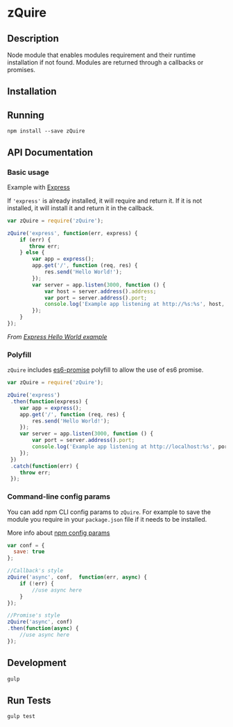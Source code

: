 # zQuire

## Description

Node module that enables modules requirement and their runtime installation if not found. Modules are returned through a callbacks or promises.

## Installation

## Running
```
npm install --save zQuire
```

## API Documentation

### Basic usage
Example with [Express](http://expressjs.com/)

If ```'express'``` is already installed, it will require and return it. If it is not installed, it will install it and return it in the callback.

```Javascript
var zQuire = require('zQuire');

zQuire('express', function(err, express) {
    if (err) {
       throw err;
    } else {
        var app = express();
        app.get('/', function (req, res) {
            res.send('Hello World!');
        });
        var server = app.listen(3000, function () {
            var host = server.address().address;
            var port = server.address().port;
            console.log('Example app listening at http://%s:%s', host, port);
        });
    }
});
```
*From [Express Hello World example](http://expressjs.com/starter/hello-world.html)*

### Polyfill
```zQuire``` includes [es6-promise](https://github.com/jakearchibald/es6-promise) polyfill to allow the use of es6 promise.

```javascript
var zQuire = require('zQuire');

zQuire('express')
 .then(function(express) {
    var app = express();
    app.get('/', function (req, res) {
        res.send('Hello World!');
    });
    var server = app.listen(3000, function () {
        var port = server.address().port;
        console.log('Example app listening at http://localhost:%s', port);
    });
 })
 .catch(function(err) {
    throw err;
 });
```

### Command-line config params

You can add npm CLI config params to ```zQuire```. For example to save the module you require in your ```package.json``` file if it needs to be installed.

More info about [npm config params](https://docs.npmjs.com/misc/config)
```javascript
var conf = {
  save: true
};

//Callback's style
zQuire('async', conf,  function(err, async) {
    if (!err) {
        //use async here
    }
});

//Promise's style
zQuire('async', conf)
.then(function(async) {
    //use async here
});
```

## Development
```Bash
gulp
```

## Run Tests

```Bash
gulp test
```
